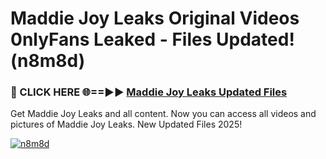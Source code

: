 # Maddie Joy Leaks Original Videos 0nlyFans Leaked - Files Updated! (n8m8d)

<h3>🔴 CLICK HERE 🌐==►► <a href="https://tinyurl.com/2jnfzry5" rel="nofollow">Maddie Joy Leaks Updated Files</a></h3>

Get Maddie Joy Leaks and all content. Now you can access all videos and pictures of Maddie Joy Leaks. New Updated Files 2025!

[![n8m8d](https://i.imgur.com/GyGTBgg.gif)](https://tinyurl.com/2jnfzry5)
